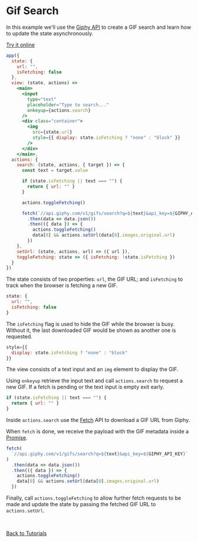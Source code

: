 # Gif Search

In this example we'll use the [Giphy API](https://api.giphy.com/) to create a GIF search and learn how to update the state asynchronously.

[Try it online](https://codepen.io/hyperapp/pen/ZeByKv?editors=0010)

```jsx
app({
  state: {
    url: "",
    isFetching: false
  },
  view: (state, actions) =>
    <main>
      <input
        type="text"
        placeholder="Type to search..."
        onkeyup={actions.search}
      />
      <div class="container">
        <img
          src={state.url}
          style={{ display: state.isFetching ? "none" : "block" }}
        />
      </div>
    </main>,
  actions: {
    search: (state, actions, { target }) => {
      const text = target.value

      if (state.isFetching || text === "") {
        return { url: "" }
      }

      actions.toggleFetching()

      fetch(`//api.giphy.com/v1/gifs/search?q=${text}&api_key=${GIPHY_API_KEY}`)
        .then(data => data.json())
        .then(({ data }) => {
          actions.toggleFetching()
          data[0] && actions.setUrl(data[0].images.original.url)
        })
    },
    setUrl: (state, actions, url) => ({ url }),
    toggleFetching: state => ({ isFetching: !state.isFetching })
  }
})
```

The state consists of two properties: `url`, the GIF URL; and `isFetching` to track when the browser is fetching a new GIF.

```jsx
state: {
  url: "",
  isFetching: false
}
```

The `isFetching` flag is used to hide the GIF while the browser is busy. Without it, the last downloaded GIF would be shown as another one is requested.

```jsx
style={{
  display: state.isFetching ? "none" : "block"
}}
```

The view consists of a text input and an `img` element to display the GIF.

Using `onkeyup` retrieve the input text and call `actions.search` to request a new GIF. If a fetch is pending or the text input is empty exit early.

```jsx
if (state.isFetching || text === "") {
  return { url: "" }
}
```

Inside `actions.search` use the [Fetch](https://developer.mozilla.org/en-US/docs/Web/API/Fetch_API) API to download a GIF URL from Giphy.

When `fetch` is done, we receive the payload with the GIF metadata inside a [Promise](https://developer.mozilla.org/en-US/docs/Web/JavaScript/Reference/Global_Objects/Promise).

```jsx
fetch(
  `//api.giphy.com/v1/gifs/search?q=${text}&api_key=${GIPHY_API_KEY}`
)
  .then(data => data.json())
  .then(({ data }) => {
    actions.toggleFetching()
    data[0] && actions.setUrl(data[0].images.original.url)
  })
```

Finally, call `actions.toggleFetching` to allow further fetch requests to be made and update the state by passing the fetched GIF URL to `actions.setUrl`.

<br />

[Back to Tutorials](/docs/tutorials.md)
